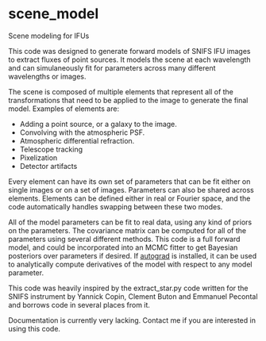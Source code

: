 # scene_model
Scene modeling for IFUs

This code was designed to generate forward models of SNIFS IFU images to extract fluxes of point sources. It models the scene at each wavelength and can simulaneously fit for parameters across many different wavelengths or images.

The scene is composed of multiple elements that represent all of the transformations that need to be applied to the image to generate the final model. Examples of elements are:
- Adding a point source, or a galaxy to the image.
- Convolving with the atmospheric PSF.
- Atmospheric differential refraction.
- Telescope tracking
- Pixelization
- Detector artifacts

Every element can have its own set of parameters that can be fit either on single images or on a set of images. Parameters can also be shared across elements. Elements can be defined either in real or Fourier space, and the code automatically handles swapping between these two modes.

All of the model parameters can be fit to real data, using any kind of priors on the parameters. The covariance matrix can be computed for all of the parameters using several different methods. This code is a full forward model, and could be incorporated into an MCMC fitter to get Bayesian posteriors over parameters if desired. If [autograd](https://github.com/HIPS/autograd) is installed, it can be used to analytically compute derivatives of the model with respect to any model parameter.

This code was heavily inspired by the extract_star.py code written for the SNIFS instrument by Yannick Copin, Clement Buton and Emmanuel Pecontal and borrows code in several places from it.

Documentation is currently very lacking. Contact me if you are interested in using this code.
